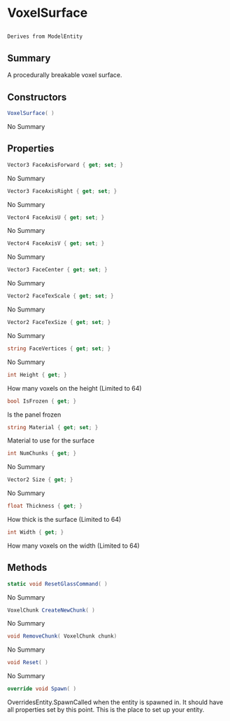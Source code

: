 # VoxelSurface

## 
```c#
Derives from ModelEntity
```

## Summary

A procedurally breakable voxel surface.
## Constructors

```c#
VoxelSurface( ) 
```
No Summary
## Properties

```c#
Vector3 FaceAxisForward { get; set; } 
```
No Summary
```c#
Vector3 FaceAxisRight { get; set; } 
```
No Summary
```c#
Vector4 FaceAxisU { get; set; } 
```
No Summary
```c#
Vector4 FaceAxisV { get; set; } 
```
No Summary
```c#
Vector3 FaceCenter { get; set; } 
```
No Summary
```c#
Vector2 FaceTexScale { get; set; } 
```
No Summary
```c#
Vector2 FaceTexSize { get; set; } 
```
No Summary
```c#
string FaceVertices { get; set; } 
```
No Summary
```c#
int Height { get; } 
```
How many voxels on the height (Limited to 64)
```c#
bool IsFrozen { get; } 
```
Is the panel frozen
```c#
string Material { get; set; } 
```
Material to use for the surface
```c#
int NumChunks { get; } 
```
No Summary
```c#
Vector2 Size { get; } 
```
No Summary
```c#
float Thickness { get; } 
```
How thick is the surface (Limited to 64)
```c#
int Width { get; } 
```
How many voxels on the width (Limited to 64)
## Methods

```c#
static void ResetGlassCommand( ) 
```
No Summary
```c#
VoxelChunk CreateNewChunk( ) 
```
No Summary
```c#
void RemoveChunk( VoxelChunk chunk) 
```
No Summary
```c#
void Reset( ) 
```
No Summary
```c#
override void Spawn( ) 
```
OverridesEntity.SpawnCalled when the entity is spawned in. It should have all properties set by this point.
This is the place to set up your entity.
